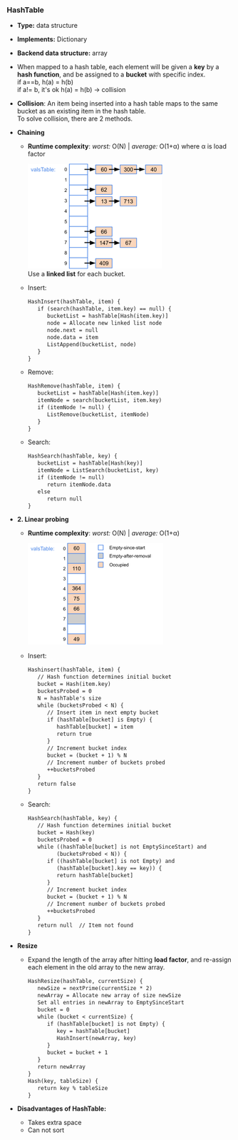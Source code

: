 ### HashTable
- **Type:** data structure
- **Implements:** Dictionary
- **Backend data structure:** array
- When mapped to a hash table, each element will be given a **key** by a **hash function**, and be assigned to a **bucket** with specific index.  
if a==b, h(a) = h(b)  
if a!= b, it's ok h(a) = h(b) -> collision  
- **Collision**: An item being inserted into a hash table maps to the same bucket as an existing item in the hash table.  
To solve collision, there are 2 methods.  
- **Chaining**  
   - **Runtime complexity**: *worst:* O(N) | *average:* O(1+α)  where α is load factor
     
     ![image](images/HashTable-1.png)  
     Use a **linked list** for each bucket.  
   - Insert:  
      ```
      HashInsert(hashTable, item) {
         if (search(hashTable, item.key) == null) {
            bucketList = hashTable[Hash(item.key)]
            node = Allocate new linked list node
            node.next = null
            node.data = item
            ListAppend(bucketList, node)
         }
      }
      ```
   - Remove:  
      ```
      HashRemove(hashTable, item) {
         bucketList = hashTable[Hash(item.key)]
         itemNode = search(bucketList, item.key)
         if (itemNode != null) {
            ListRemove(bucketList, itemNode)
         } 
      }
      ```
   - Search:  
      ```
      HashSearch(hashTable, key) {
         bucketList = hashTable[Hash(key)]
         itemNode = ListSearch(bucketList, key)
         if (itemNode != null)
            return itemNode.data
         else
            return null
      }
      ```

- **2. Linear probing**  
   - **Runtime complexity**: *worst:* O(N) | *average:* O(1+α)  

      ![image](images/HashTable-2.png)  
   - Insert:  
      ```
      Hashinsert(hashTable, item) {
         // Hash function determines initial bucket
         bucket = Hash(item.key)    
         bucketsProbed = 0
         N = hashTable's size
         while (bucketsProbed < N) {
            // Insert item in next empty bucket
            if (hashTable[bucket] is Empty) {
               hashTable[bucket] = item
               return true 
            }
            // Increment bucket index
            bucket = (bucket + 1) % N
            // Increment number of buckets probed
            ++bucketsProbed
         }
         return false      
      }
      ```
   - Search:  
      ```
      HashSearch(hashTable, key) {
         // Hash function determines initial bucket
         bucket = Hash(key)
         bucketsProbed = 0
         while ((hashTable[bucket] is not EmptySinceStart) and
               (bucketsProbed < N)) {
            if ((hashTable[bucket] is not Empty) and
               (hashTable[bucket].key == key)) {
               return hashTable[bucket]
            }
            // Increment bucket index
            bucket = (bucket + 1) % N
            // Increment number of buckets probed
            ++bucketsProbed
         }
         return null  // Item not found
      }
      ```

- **Resize**
   - Expand the length of the array after hitting **load factor**, and re-assign each element in the old array to the new array.  
      ```
      HashResize(hashTable, currentSize) {
         newSize = nextPrime(currentSize * 2)
         newArray = Allocate new array of size newSize
         Set all entries in newArray to EmptySinceStart
         bucket = 0
         while (bucket < currentSize) {
            if (hashTable[bucket] is not Empty) {
               key = hashTable[bucket]
               HashInsert(newArray, key)
            }
            bucket = bucket + 1
         }
         return newArray
      }
      Hash(key, tableSize) {
         return key % tableSize
      }
      ```

- **Disadvantages of HashTable:**  
   - Takes extra space  
   - Can not sort
